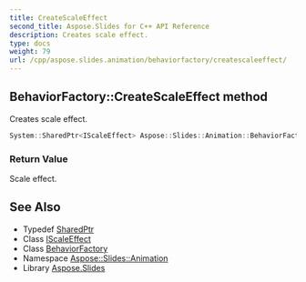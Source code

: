 ```yaml
---
title: CreateScaleEffect
second_title: Aspose.Slides for C++ API Reference
description: Creates scale effect.
type: docs
weight: 79
url: /cpp/aspose.slides.animation/behaviorfactory/createscaleeffect/
---
```

## BehaviorFactory::CreateScaleEffect method


Creates scale effect.

```cpp
System::SharedPtr<IScaleEffect> Aspose::Slides::Animation::BehaviorFactory::CreateScaleEffect() override
```


### Return Value

Scale effect.

## See Also

* Typedef [SharedPtr](../../../system/sharedptr/)
* Class [IScaleEffect](../../iscaleeffect/)
* Class [BehaviorFactory](../)
* Namespace [Aspose::Slides::Animation](../../)
* Library [Aspose.Slides](../../../)
